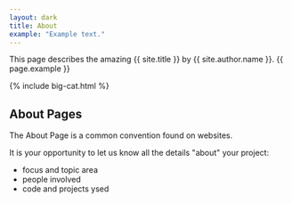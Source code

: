 ```yaml
---
layout: dark
title: About
example: "Example text."
---
```


This page describes the amazing {{ site.title }} by {{ site.author.name }}.
{{ page.example }}

{% include big-cat.html %}


## About Pages

The About Page is a common convention found on websites.

It is your opportunity to let us know all the details "about" your project:

- focus and topic area
- people involved
- code and projects ysed
